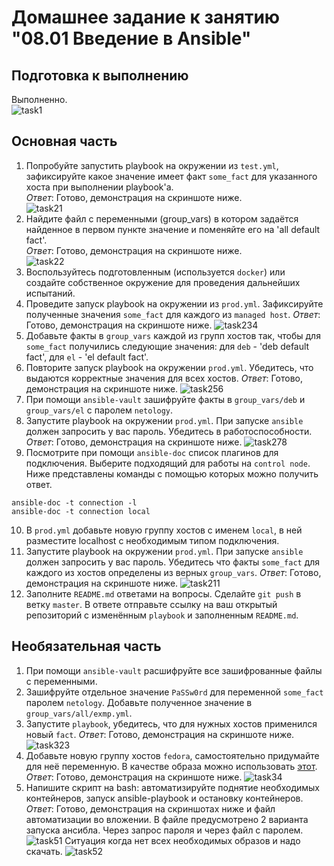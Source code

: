 # Домашнее задание к занятию "08.01 Введение в Ansible"

## Подготовка к выполнению  
Выполненно.  
![task1](images/main_task1.png)   

## Основная часть  
1. Попробуйте запустить playbook на окружении из `test.yml`, зафиксируйте какое значение имеет факт `some_fact` для указанного хоста при выполнении playbook'a.  
*Ответ*: Готово, демонстрация на скриншоте ниже.  
![task21](images/main_task2.1.png)    
2. Найдите файл с переменными (group_vars) в котором задаётся найденное в первом пункте значение и поменяйте его на 'all default fact'.  
*Ответ*: Готово, демонстрация на скриншоте ниже.  
![task22](images/main_task2.2.png)   
3. Воспользуйтесь подготовленным (используется `docker`) или создайте собственное окружение для проведения дальнейших испытаний.
4. Проведите запуск playbook на окружении из `prod.yml`. Зафиксируйте полученные значения `some_fact` для каждого из `managed host`.
*Ответ*: Готово, демонстрация на скриншоте ниже.
![task234](images/main_task2.3-4.png) 
5. Добавьте факты в `group_vars` каждой из групп хостов так, чтобы для `some_fact` получились следующие значения: для `deb` - 'deb default fact', для `el` - 'el default fact'.
6.  Повторите запуск playbook на окружении `prod.yml`. Убедитесь, что выдаются корректные значения для всех хостов.
*Ответ*: Готово, демонстрация на скриншоте ниже.
![task256](images/main_task2.5-6.png) 
7. При помощи `ansible-vault` зашифруйте факты в `group_vars/deb` и `group_vars/el` с паролем `netology`.
8. Запустите playbook на окружении `prod.yml`. При запуске `ansible` должен запросить у вас пароль. Убедитесь в работоспособности.
*Ответ*: Готово, демонстрация на скриншоте ниже.
![task278](images/main_task2.7-8.png) 
9. Посмотрите при помощи `ansible-doc` список плагинов для подключения. Выберите подходящий для работы на `control node`.
Ниже представлены команды с помощью которых можно получить ответ.
```
ansible-doc -t connection -l
ansible-doc -t connection local
```
10. В `prod.yml` добавьте новую группу хостов с именем  `local`, в ней разместите localhost с необходимым типом подключения.
11. Запустите playbook на окружении `prod.yml`. При запуске `ansible` должен запросить у вас пароль. Убедитесь что факты `some_fact` для каждого из хостов определены из верных `group_vars`.
*Ответ*: Готово, демонстрация на скриншоте ниже.
![task211](images/main_task2.11.png) 
12. Заполните `README.md` ответами на вопросы. Сделайте `git push` в ветку `master`. В ответе отправьте ссылку на ваш открытый репозиторий с изменённым `playbook` и заполненным `README.md`.

## Необязательная часть

1. При помощи `ansible-vault` расшифруйте все зашифрованные файлы с переменными.
2. Зашифруйте отдельное значение `PaSSw0rd` для переменной `some_fact` паролем `netology`. Добавьте полученное значение в `group_vars/all/exmp.yml`.
3. Запустите `playbook`, убедитесь, что для нужных хостов применился новый `fact`.
*Ответ*: Готово, демонстрация на скриншоте ниже.
![task323](images/main_task3.2-3.png) 
4. Добавьте новую группу хостов `fedora`, самостоятельно придумайте для неё переменную. В качестве образа можно использовать [этот](https://hub.docker.com/r/pycontribs/fedora).
*Ответ*: Готово, демонстрация на скриншоте ниже.
![task34](images/main_task3.4.png) 
5. Напишите скрипт на bash: автоматизируйте поднятие необходимых контейнеров, запуск ansible-playbook и остановку контейнеров.
*Ответ*: Готово, демонстрация на скриншотах ниже и файл автоматизации во вложении. В файле предусмотрено 2 варианта запуска ансибла. Через запрос пароля и через файл с паролем.
![task51](images/3_allImages.png)
Ситуация когда нет всех необходимых образов и надо скачать.
![task52](images/3_dnwldImages.png)  

